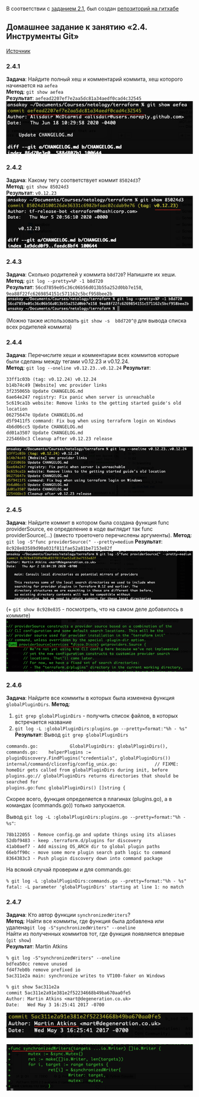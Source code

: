 В соответствии с [заданием 2.1](https://github.com/netology-code/sysadm-homeworks/tree/devsys10/02-git-01-vcs), 
был создан [репозиторий на гитхабе](https://github.com/ansakoy/devops-netology)

## Домашнее задание к занятию «2.4. Инструменты Git»
[Источник](https://github.com/netology-code/sysadm-homeworks/tree/devsys10/02-git-04-tools)
### 2.4.1
**Задача**: Найдите полный хеш и комментарий коммита, хеш которого начинается на `aefea`  
**Метод**: `git show aefea`  
**Результат**: `aefead2207ef7e2aa5dc81a34aedf0cad4c32545`  
![](images/full_hash.png)

### 2.4.2
**Задача**: Какому тегу соответствует коммит `85024d3`?  
**Метод**: `git show 85024d3`  
**Результат**: `v0.12.23`  
![](images/tag_name.png)

### 2.4.3
**Задача**: Сколько родителей у коммита `b8d720`? Напишите их хеши.  
**Метод**: `git log --pretty=%P -1 b8d720`  
**Результат**: `56cd7859e05c36c06b56d013b55a252d0bb7e158`, `9ea88f22fc6269854151c571162c5bcf958bee2b`  
![](images/parents.png)

(Можно также использовать `git show -s  b8d720^@` для вывода списка всех родителей коммита)

### 2.4.4
**Задача**: Перечислите хеши и комментарии всех коммитов которые были сделаны между тегами v0.12.23 и v0.12.24.  
**Метод**: `git log --oneline v0.12.23..v0.12.24`
**Результат**: 
```
33ff1c03b (tag: v0.12.24) v0.12.24
b14b74c49 [Website] vmc provider links
3f235065b Update CHANGELOG.md
6ae64e247 registry: Fix panic when server is unreachable
5c619ca1b website: Remove links to the getting started guide's old location
06275647e Update CHANGELOG.md
d5f9411f5 command: Fix bug when using terraform login on Windows
4b6d06cc5 Update CHANGELOG.md
dd01a3507 Update CHANGELOG.md
225466bc3 Cleanup after v0.12.23 release
```
![](images/three_dots.png)

### 2.4.5
**Задача**: Найдите коммит в котором была создана функция func providerSource, 
ее определение в коде выглядит так func providerSource(...) 
(вместо троеточего перечислены аргументы).
**Метод**: `git log -S"func providerSource(" --pretty=medium`
**Результат**: `8c928e83589d90a031f811fae52a81be7153e82f`
![](images/func.png)

(+ `git show 8c928e835` - посмотреть, что на самом деле добавилось в коммите)
![](images/func_code.png)

### 2.4.6
**Задача**: Найдите все коммиты в которых была изменена функция `globalPluginDirs`.
**Метод**:  
1. `git grep globalPluginDirs` - получить список файлов, в которых встречается название
1. `git log -L :globalPluginDirs:plugins.go --pretty=format:"%h - %s"`
**Результат**: 
Вывод `git grep globalPluginDirs`
```
commands.go:            GlobalPluginDirs: globalPluginDirs(),
commands.go:    helperPlugins := pluginDiscovery.FindPlugins("credentials", globalPluginDirs())
internal/command/cliconfig/config_unix.go:              // FIXME: homeDir gets called from globalPluginDirs during init, before
plugins.go:// globalPluginDirs returns directories that should be searched for
plugins.go:func globalPluginDirs() []string {
```
Скорее всего, функция определяется в плагинах (plugins.go), 
а в командах (commands.go)) только запускается.

Вывод `git log -L :globalPluginDirs:plugins.go --pretty=format:"%h - %s"`:
```
78b122055 - Remove config.go and update things using its aliases
52dbf9483 - keep .terraform.d/plugins for discovery
41ab0aef7 - Add missing OS_ARCH dir to global plugin paths
66ebff90c - move some more plugin search path logic to command
8364383c3 - Push plugin discovery down into command package
```

На всякий случай проверим и для commands.go:
```
% git log -L :globalPluginDirs:commands.go --pretty=format:"%h - %s"
fatal: -L parameter 'globalPluginDirs' starting at line 1: no match
```

### 2.4.7
**Задача**: Кто автор функции `synchronizedWriters`?  
**Метод**: Найти все коммиты, где функция была добавлена или удалена`git log -S"synchronizedWriters" --oneline`   
Найти из полученных коммитов тот, где функция появляется впервые (`git show`)  
**Результат**:  Martin Atkins  
```
% git log -S"synchronizedWriters" --oneline                               
bdfea50cc remove unused
fd4f7eb0b remove prefixed io
5ac311e2a main: synchronize writes to VT100-faker on Windows
```
```
% git show 5ac311e2a
commit 5ac311e2a91e381e2f52234668b49ba670aa0fe5
Author: Martin Atkins <mart@degeneration.co.uk>
Date:   Wed May 3 16:25:41 2017 -0700
```
![](images/author.png)

![](images/writers.png)
